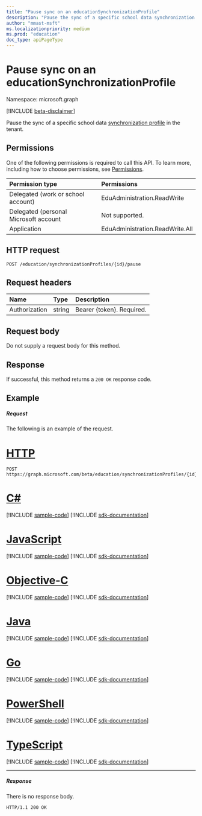 ```yaml
---
title: "Pause sync on an educationSynchronizationProfile"
description: "Pause the sync of a specific school data synchronization profile in the tenant."
author: "mmast-msft"
ms.localizationpriority: medium
ms.prod: "education"
doc_type: apiPageType
---
```


# Pause sync on an educationSynchronizationProfile

Namespace: microsoft.graph

[!INCLUDE [beta-disclaimer](../../includes/beta-disclaimer.md)]

Pause the sync of a specific school data [synchronization profile](../resources/educationsynchronizationprofile.md) in the tenant.

## Permissions
One of the following permissions is required to call this API. To learn more, including how to choose permissions, see [Permissions](/graph/permissions-reference).

| Permission type | Permissions |
|:-----------|:----------|
| Delegated (work or school account) | EduAdministration.ReadWrite |
|Delegated (personal Microsoft account|Not supported.|
|Application|EduAdministration.ReadWrite.All |

## HTTP request
<!-- { "blockType": "ignored" } -->
```http
POST /education/synchronizationProfiles/{id}/pause
```

## Request headers
| Name       | Type | Description|
|:-----------|:------|:----------|
| Authorization  | string  | Bearer {token}. Required.  |

## Request body
Do not supply a request body for this method.
## Response
If successful, this method returns a `200 OK` response code.

## Example
##### Request
The following is an example of the request.

# [HTTP](#tab/http)
<!-- {
  "blockType": "request",
  "name": "post_synchronizationProfile_pause"
}-->
```http
POST https://graph.microsoft.com/beta/education/synchronizationProfiles/{id}/pause
```
# [C#](#tab/csharp)
[!INCLUDE [sample-code](../includes/snippets/csharp/post-synchronizationprofile-pause-csharp-snippets.md)]
[!INCLUDE [sdk-documentation](../includes/snippets/snippets-sdk-documentation-link.md)]

# [JavaScript](#tab/javascript)
[!INCLUDE [sample-code](../includes/snippets/javascript/post-synchronizationprofile-pause-javascript-snippets.md)]
[!INCLUDE [sdk-documentation](../includes/snippets/snippets-sdk-documentation-link.md)]

# [Objective-C](#tab/objc)
[!INCLUDE [sample-code](../includes/snippets/objc/post-synchronizationprofile-pause-objc-snippets.md)]
[!INCLUDE [sdk-documentation](../includes/snippets/snippets-sdk-documentation-link.md)]

# [Java](#tab/java)
[!INCLUDE [sample-code](../includes/snippets/java/post-synchronizationprofile-pause-java-snippets.md)]
[!INCLUDE [sdk-documentation](../includes/snippets/snippets-sdk-documentation-link.md)]

# [Go](#tab/go)
[!INCLUDE [sample-code](../includes/snippets/go/post-synchronizationprofile-pause-go-snippets.md)]
[!INCLUDE [sdk-documentation](../includes/snippets/snippets-sdk-documentation-link.md)]

# [PowerShell](#tab/powershell)
[!INCLUDE [sample-code](../includes/snippets/powershell/post-synchronizationprofile-pause-powershell-snippets.md)]
[!INCLUDE [sdk-documentation](../includes/snippets/snippets-sdk-documentation-link.md)]

# [TypeScript](#tab/typescript)
[!INCLUDE [sample-code](../includes/snippets/typescript/post-synchronizationprofile-pause-typescript-snippets.md)]
[!INCLUDE [sdk-documentation](../includes/snippets/snippets-sdk-documentation-link.md)]

---


##### Response

There is no response body.

<!-- {
  "blockType": "response",
  "name": "post_synchronizationProfile_pause"
}-->
```http
HTTP/1.1 200 OK
```


<!-- uuid: 8fcb5dbc-d5aa-4681-8e31-b001d5168d79 
2015-10-25 14:57:30 UTC -->
<!-- {
  "type": "#page.annotation",
  "description": "Example",
  "keywords": "",
  "section": "documentation",
  "tocPath": "",
  "suppressions": [
  ]
}-->


